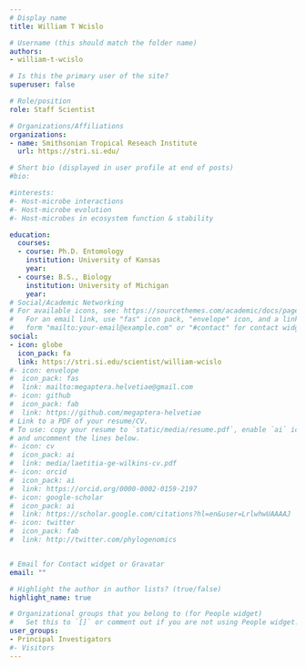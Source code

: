 ```yaml
---
# Display name
title: William T Wcislo

# Username (this should match the folder name)
authors:
- william-t-wcislo

# Is this the primary user of the site?
superuser: false

# Role/position
role: Staff Scientist

# Organizations/Affiliations
organizations:
- name: Smithsonian Tropical Reseach Institute
  url: https://stri.si.edu/

# Short bio (displayed in user profile at end of posts)
#bio:

#interests:
#- Host-microbe interactions
#- Host-microbe evolution
#- Host-microbes in ecosystem function & stability

education:
  courses:
  - course: Ph.D. Entomology
    institution: University of Kansas
    year:
  - course: B.S., Biology
    institution: University of Michigan
    year:
# Social/Academic Networking
# For available icons, see: https://sourcethemes.com/academic/docs/page-builder/#icons
#   For an email link, use "fas" icon pack, "envelope" icon, and a link in the
#   form "mailto:your-email@example.com" or "#contact" for contact widget.
social:
- icon: globe
  icon_pack: fa
  link: https://stri.si.edu/scientist/william-wcislo
#- icon: envelope
#  icon_pack: fas
#  link: mailto:megaptera.helvetiae@gmail.com
#- icon: github
#  icon_pack: fab
#  link: https://github.com/megaptera-helvetiae
# Link to a PDF of your resume/CV.
# To use: copy your resume to `static/media/resume.pdf`, enable `ai` icons in `params.toml`,
# and uncomment the lines below.
#- icon: cv
#  icon_pack: ai
#  link: media/laetitia-ge-wilkins-cv.pdf
#- icon: orcid
#  icon_pack: ai
#  link: https://orcid.org/0000-0002-0159-2197
#- icon: google-scholar
#  icon_pack: ai
#  link: https://scholar.google.com/citations?hl=en&user=LrlwhwUAAAAJ
#- icon: twitter
#  icon_pack: fab
#  link: http://twitter.com/phylogenomics


# Email for Contact widget or Gravatar
email: ""

# Highlight the author in author lists? (true/false)
highlight_name: true

# Organizational groups that you belong to (for People widget)
#   Set this to `[]` or comment out if you are not using People widget.
user_groups:
- Principal Investigators
#- Visitors
---
```

